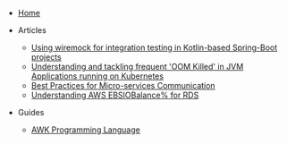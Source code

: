 * [Home](/)

* Articles
  * [Using wiremock for integration testing in Kotlin-based Spring-Boot projects](articles/wiremock_for_integration_testing.md)
  * [Understanding and tackling frequent 'OOM Killed' in JVM Applications running on Kubernetes](articles/oom_killed_in_jvm_applications.md)
  * [Best Practices for Micro-services Communication](articles/micro-services_communication_best_practices.md)
  * [Understanding AWS EBSIOBalance% for RDS](articles/understanding_aws_ebsio_balance_rds.md)

* Guides
  * [AWK Programming Language](guides/awk_programming_language.md)
